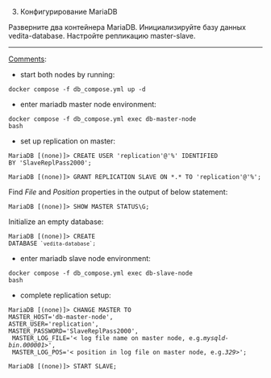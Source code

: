 3. Конфигурирование MariaDB

Разверните два контейнера MariaDB. Инициализируйте базу данных vedita-database. Настройте репликацию master-slave.

<hr>

<ins>Comments</ins>:

- start both nodes by running:

<code>docker compose -f db_compose.yml up -d</code>

- enter mariadb master node environment:

<code>docker compose -f db_compose.yml exec db-master-node bash</code>

- set up replication on master:

<code>MariaDB [(none)]> CREATE USER 'replication'@'%' IDENTIFIED BY 'SlaveReplPass2000';</code>

`MariaDB [(none)]> GRANT REPLICATION SLAVE ON *.* TO 'replication'@'%';`

Find *File* and *Position* properties in the output of below statement:

<code>MariaDB [(none)]> SHOW MASTER STATUS\G;</code> 

Initialize an empty database:

<code>MariaDB [(none)]> CREATE DATABASE`` `vedita-database`;``</code> 

- enter mariadb slave node environment:

<code>docker compose -f db_compose.yml exec db-slave-node bash</code>

- complete replication setup:

`MariaDB [(none)]> CHANGE MASTER TO `<br/>`
MASTER_HOST='db-master-node', `<br/>`
ASTER_USER='replication', `<br/>`
MASTER_PASSWORD='SlaveReplPass2000', `<br/>`
MASTER_LOG_FILE='< log file name on master node, e.g.`<em>`mysqld-bin.000001`</em>`>', `<br/>`
MASTER_LOG_POS='< position in log file on master node, e.g.`<em>`329`</em>`>';`

`MariaDB [(none)]> START SLAVE;`
